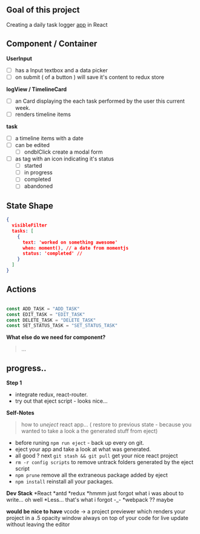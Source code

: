 ## Goal of this project
Creating a daily task logger [app](https://mimieam.github.io/timelog/) in React

## Component / Container

**UserInput**
  - [ ] has a Input textbox and a data picker
  - [ ] on submit ( of a button ) will save it's content to redux store

**logView / TimelineCard**
  - [ ] an Card displaying the each task performed by the user this current week.
  - [ ] renders timeline items

**task**
  - [ ] a timeline items with a date
  - [ ] can be edited 
    *  [ ] ondblClick create a modal form 
  - [ ] as tag with an icon indicating it's status
    * [ ] started
    * [ ] in progress
    * [ ] completed
    * [ ] abandoned

## State Shape

```json 
{
  visibleFilter
  tasks: [
    {
      text: 'worked on something awesome'
      when: moment(), // a date from momentjs 
      status: 'completed' // 
    }
  ]
}
```

## Actions
```javascript

const ADD_TASK = "ADD_TASK"
const EDIT_TASK = "EDIT_TASK"
const DELETE_TASK = "DELETE_TASK"
const SET_STATUS_TASK = "SET_STATUS_TASK"


```

**What else do we need for component?**
> ...


## progress..
**Step 1**
- integrate redux, react-router.
- try out that eject script  - looks nice... 


**Self-Notes**
> how to *uneject* react app... ( restore to previous state -  because you wanted to take a look a the generated stuff from eject)
- before runing `npm run eject` - back up every on git.
- eject your app and take a look at what was generated.
-  all good ? next `git stash && git pull` get your nice react project
- `rm -r config scripts` to remove untrack folders generated by the eject script
- `npm prune` remove all the extraneous package added by eject
- `npm install` reinstall all your packages.


**Dev Stack**
  *React
  *antd
  *redux
  *hmmm just forgot what i was about to write... oh well
  *Less... that's what i forgot -_-
  *webpack ?? maybe



**would be nice to have**
vcode -> a project previewer which renders your project in a .5 opacity window always on top of your code for live update without leaving the editor